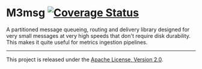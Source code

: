 # M3msg [![Coverage Status](https://coveralls.io/repos/github/m3db/m3msg/badge.svg?branch=master)](https://coveralls.io/github/m3db/m3msg?branch=master)

A partitioned message queueing, routing and delivery library designed for very small messages at very high speeds that don't require disk durability. This makes it quite useful for metrics ingestion pipelines.

<hr>

This project is released under the [Apache License, Version 2.0](LICENSE).

